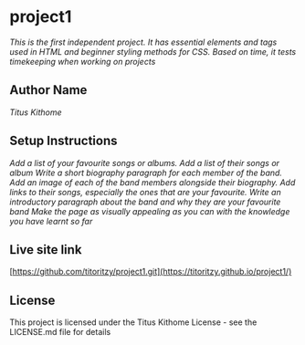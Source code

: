 # **project1**

_This is the first independent project. It has essential elements and tags used in HTML and beginner styling methods for CSS. Based on time, it tests timekeeping when working on projects_

## **Author Name**

_Titus Kithome_

## **Setup Instructions**

_Add a list of your favourite songs or albums.
Add a list of their songs or album
Write a short biography paragraph for each member of the band.
Add an image of each of the band members alongside their biography.
Add links to their songs, especially the ones that are your favourite. 
Write an introductory paragraph about the band and why they are your favourite band
Make the page as visually appealing as you can with the knowledge you have learnt so far_

## **Live site link**

[https://github.com/titoritzy/project1.git](https://titoritzy.github.io/project1/)



## **License**

This project is licensed under the Titus Kithome License - see the LICENSE.md file for details
